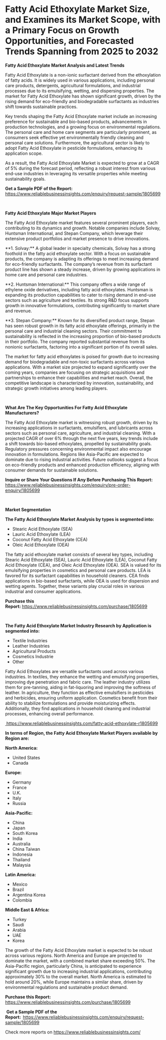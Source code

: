 <p><h1>Fatty Acid Ethoxylate Market Size, and Examines its Market Scope, with a Primary Focus on Growth Opportunities, and Forecasted Trends Spanning from 2025 to 2032</h1></p><p><strong>Fatty Acid Ethoxylate Market Analysis and Latest Trends</strong></p>
<p><p>Fatty Acid Ethoxylate is a non-ionic surfactant derived from the ethoxylation of fatty acids. It is widely used in various applications, including personal care products, detergents, agricultural formulations, and industrial processes due to its emulsifying, wetting, and dispersing properties. The market for Fatty Acid Ethoxylate has shown significant growth, driven by the rising demand for eco-friendly and biodegradable surfactants as industries shift towards sustainable practices.</p><p>Key trends shaping the Fatty Acid Ethoxylate market include an increasing preference for sustainable and bio-based products, advancements in production technologies, and a growing focus on environmental regulations. The personal care and home care segments are particularly prominent, as consumers seek effective yet environmentally friendly cleaning and personal care solutions. Furthermore, the agricultural sector is likely to adopt Fatty Acid Ethoxylate in pesticide formulations, enhancing its application scope.</p><p>As a result, the Fatty Acid Ethoxylate Market is expected to grow at a CAGR of 5% during the forecast period, reflecting a robust interest from various end-use industries in leveraging its versatile properties while meeting sustainability goals.</p></p>
<p><strong>Get a Sample PDF of the Report:&nbsp;</strong> <a href="https://www.reliablebusinessinsights.com/enquiry/request-sample/1805699?utm_campaign=2735&utm_medium=2&utm_source=Github&utm_content=ia&utm_term=01042025&utm_id=fatty-acid-ethoxylate">https://www.reliablebusinessinsights.com/enquiry/request-sample/1805699</a></p>
<p>&nbsp;</p>
<p><strong>Fatty Acid Ethoxylate Major Market Players</strong></p>
<p><p>The Fatty Acid Ethoxylate market features several prominent players, each contributing to its dynamics and growth. Notable companies include Solvay, Huntsman International, and Stepan Company, which leverage their extensive product portfolios and market presence to drive innovations.</p><p>**1. Solvay:** A global leader in specialty chemicals, Solvay has a strong foothold in the fatty acid ethoxylate sector. With a focus on sustainable products, the company is adapting its offerings to meet increasing demand for eco-friendly surfactants. The company’s revenue from its surfactant product line has shown a steady increase, driven by growing applications in home care and personal care industries.</p><p>**2. Huntsman International:** This company offers a wide range of ethylene oxide derivatives, including fatty acid ethoxylates. Huntsman is expanding its production capabilities to cater to rising demand in end-use sectors such as agriculture and textiles. Its strong R&D focus supports growth in innovative formulations, contributing significantly to market share and revenue.</p><p>**3. Stepan Company:** Known for its diversified product range, Stepan has seen robust growth in its fatty acid ethoxylate offerings, primarily in the personal care and industrial cleaning sectors. Their commitment to sustainability is reflected in the increasing proportion of bio-based products in their portfolio. The company reported substantial revenue from its nonionic surfactants, factoring into a significant portion of its overall sales.</p><p>The market for fatty acid ethoxylates is poised for growth due to increasing demand for biodegradable and non-toxic surfactants across various applications. With a market size projected to expand significantly over the coming years, companies are focusing on strategic acquisitions and partnerships to enhance their capabilities and market reach. Overall, the competitive landscape is characterized by innovation, sustainability, and strategic growth initiatives among leading players.</p></p>
<p>&nbsp;</p>
<p><strong>What Are The Key Opportunities For Fatty Acid Ethoxylate Manufacturers?</strong></p>
<p><p>The Fatty Acid Ethoxylate market is witnessing robust growth, driven by its increasing applications in surfactants, emulsifiers, and lubricants across sectors such as personal care, agriculture, and industrial cleaning. With a projected CAGR of over 6% through the next five years, key trends include a shift towards bio-based ethoxylates, propelled by sustainability goals. Regulatory pressures concerning environmental impact also encourage innovation in formulations. Regions like Asia-Pacific are expected to dominate due to rising industrial activities. Future outlooks suggest a focus on eco-friendly products and enhanced production efficiency, aligning with consumer demands for sustainable solutions.</p></p>
<p><strong>Inquire or Share Your Questions If Any Before Purchasing This Report:</strong> <a href="https://www.reliablebusinessinsights.com/enquiry/pre-order-enquiry/1805699?utm_campaign=2735&utm_medium=2&utm_source=Github&utm_content=ia&utm_term=01042025&utm_id=fatty-acid-ethoxylate">https://www.reliablebusinessinsights.com/enquiry/pre-order-enquiry/1805699</a></p>
<p>&nbsp;</p>
<p><strong>Market Segmentation</strong></p>
<p><strong>The Fatty Acid Ethoxylate Market Analysis by types is segmented into:</strong></p>
<p><ul><li>Stearic Acid Ethoxylate (SEA)</li><li>Lauric Acid Ethoxylate (LEA)</li><li>Coconut Fatty Acid Ethoxylate (CEA)</li><li>Oleic Acid Ethoxylate (OEA)</li></ul></p>
<p><p>The fatty acid ethoxylate market consists of several key types, including Stearic Acid Ethoxylate (SEA), Lauric Acid Ethoxylate (LEA), Coconut Fatty Acid Ethoxylate (CEA), and Oleic Acid Ethoxylate (OEA). SEA is valued for its emulsifying properties in cosmetics and personal care products. LEA is favored for its surfactant capabilities in household cleaners. CEA finds applications in bio-based surfactants, while OEA is used for dispersion and wetting agents. Together, these variants play crucial roles in various industrial and consumer applications.</p></p>
<p><strong>Purchase this Report:&nbsp;</strong><a href="https://www.reliablebusinessinsights.com/purchase/1805699?utm_campaign=2735&utm_medium=2&utm_source=Github&utm_content=ia&utm_term=01042025&utm_id=fatty-acid-ethoxylate">https://www.reliablebusinessinsights.com/purchase/1805699</a></p>
<p>&nbsp;</p>
<p><strong>The Fatty Acid Ethoxylate Market Industry Research by Application is segmented into:</strong></p>
<p><ul><li>Textile Industries</li><li>Leather Industries</li><li>Agricultural Products</li><li>Cosmetics Industrie</li><li>Other</li></ul></p>
<p><p>Fatty Acid Ethoxylates are versatile surfactants used across various industries. In textiles, they enhance the wetting and emulsifying properties, improving dye penetration and fabric care. The leather industry utilizes them for pre-tanning, aiding in fat-liquoring and improving the softness of leather. In agriculture, they function as effective emulsifiers in pesticides and herbicides, ensuring uniform application. Cosmetics benefit from their ability to stabilize formulations and provide moisturizing effects. Additionally, they find applications in household cleaning and industrial processes, enhancing overall performance.</p></p>
<p><a href="https://www.reliablebusinessinsights.com/fatty-acid-ethoxylate-r1805699?utm_campaign=2735&utm_medium=2&utm_source=Github&utm_content=ia&utm_term=01042025&utm_id=fatty-acid-ethoxylate">&nbsp;https://www.reliablebusinessinsights.com/fatty-acid-ethoxylate-r1805699</a></p>
<p><strong>In terms of Region, the Fatty Acid Ethoxylate Market Players available by Region are:</strong></p>
<p>
    <p> <strong> North America: </strong>
        <ul>
            <li>United States</li>
            <li>Canada</li>
        </ul>
        </p> 
    <p> <strong> Europe: </strong>
        <ul>
            <li>Germany</li>
            <li>France</li>
            <li>U.K.</li>
            <li>Italy</li>
            <li>Russia</li>
        </ul>
        </p> 
    <p> <strong> Asia-Pacific: </strong>
        <ul>
            <li>China</li>
            <li>Japan</li>
            <li>South Korea</li>
            <li>India</li>
            <li>Australia</li>
            <li>China Taiwan</li>
            <li>Indonesia</li>
            <li>Thailand</li>
            <li>Malaysia</li>
        </ul>
        </p> 
    <p> <strong> Latin America: </strong>
        <ul>
            <li>Mexico</li>
            <li>Brazil</li>
            <li>Argentina Korea</li>
            <li>Colombia</li>
        </ul>
        </p> 
    <p> <strong> Middle East & Africa: </strong>
        <ul>
            <li>Turkey</li>
            <li>Saudi</li>
            <li>Arabia</li>
            <li>UAE</li>
            <li>Korea</li>
        </ul>
    </p>
    </p>
<p><p>The growth of the Fatty Acid Ethoxylate market is expected to be robust across various regions. North America and Europe are projected to dominate the market, with a combined market share exceeding 50%. The Asia-Pacific region, particularly China, is anticipated to experience significant growth due to increasing industrial applications, contributing approximately 30% to the overall market. North America is estimated to hold around 20%, while Europe maintains a similar share, driven by environmental regulations and sustainable product demand.</p></p>
<p><strong>Purchase this Report: </strong><a href="https://www.reliablebusinessinsights.com/purchase/1805699?utm_campaign=2735&utm_medium=2&utm_source=Github&utm_content=ia&utm_term=01042025&utm_id=fatty-acid-ethoxylate">https://www.reliablebusinessinsights.com/purchase/1805699</a></p>
<p>&nbsp;<strong>Get a Sample PDF of the Report:&nbsp;&nbsp;</strong><a href="https://www.reliablebusinessinsights.com/enquiry/request-sample/1805699?utm_campaign=2735&utm_medium=2&utm_source=Github&utm_content=ia&utm_term=01042025&utm_id=fatty-acid-ethoxylate">https://www.reliablebusinessinsights.com/enquiry/request-sample/1805699</a></p>
<p><strong></strong></p>
<p>Check more reports on <a href="https://www.reliablebusinessinsights.com/?utm_campaign=2735&utm_medium=2&utm_source=Github&utm_content=ia&utm_term=01042025&utm_id=fatty-acid-ethoxylate">https://www.reliablebusinessinsights.com/</a></p>